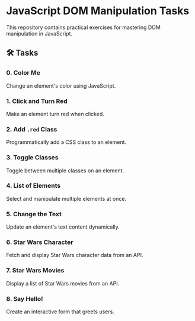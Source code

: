 # JavaScript DOM Manipulation Tasks

This repository contains practical exercises for mastering DOM manipulation in JavaScript.

## 🛠️ Tasks

### 0. Color Me
Change an element's color using JavaScript.

### 1. Click and Turn Red
Make an element turn red when clicked.

### 2. Add `.red` Class
Programmatically add a CSS class to an element.

### 3. Toggle Classes
Toggle between multiple classes on an element.

### 4. List of Elements
Select and manipulate multiple elements at once.

### 5. Change the Text
Update an element's text content dynamically.

### 6. Star Wars Character
Fetch and display Star Wars character data from an API.

### 7. Star Wars Movies
Display a list of Star Wars movies from an API.

### 8. Say Hello!
Create an interactive form that greets users.
